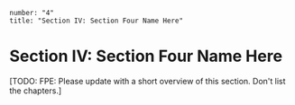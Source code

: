 ```metadata
number: "4"
title: "Section IV: Section Four Name Here"
```

# Section IV: Section Four Name Here

[TODO: FPE: Please update with a short overview of this section. Don't list the chapters.]
